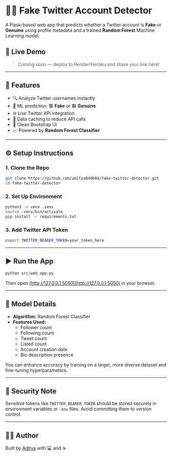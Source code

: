 # 🕵️‍♂️ Fake Twitter Account Detector

A Flask-based web app that predicts whether a Twitter account is **Fake** or **Genuine** using profile metadata and a trained **Random Forest** Machine Learning model.

## 🚀 Live Demo

> Coming soon — deploy to Render/Heroku and share your link here!

---

## 🧠 Features

- 🔍 Analyze Twitter usernames instantly
- 🤖 ML prediction: 🟥 **Fake** or 🟩 **Genuine**
- 🌐 Live Twitter API integration
- 💾 Data caching to reduce API calls
- 🧹 Clean Bootstrap UI
- 📈 Powered by **Random Forest Classifier**

---

## ⚙️ Setup Instructions

### 1. Clone the Repo

```bash
git clone https://github.com/aditya040604/fake-twitter-detector.git
cd fake-twitter-detector
```

### 2. Set Up Environment

```bash
python3 -m venv .venv
source .venv/bin/activate
pip install -r requirements.txt
```

### 3. Add Twitter API Token

```bash
export TWITTER_BEARER_TOKEN=your_token_here
```

---

## ▶️ Run the App

```bash
python src/web_app.py
```

Then open [http://127.0.0.1:5050](http://127.0.0.1:5050) in your browser.

---

## 🧠 Model Details

- **Algorithm:** Random Forest Classifier
- **Features Used:**
  - Follower count
  - Following count
  - Tweet count
  - Listed count
  - Account creation date
  - Bio description presence

You can enhance accuracy by training on a larger, more diverse dataset and fine-tuning hyperparameters.

---

## 🔐 Security Note

Sensitive tokens like `TWITTER_BEARER_TOKEN` should be stored securely in environment variables or `.env` files. Avoid committing them to version control.

---

## 👨‍💻 Author

Built by [Aditya](https://github.com/aditya040604) with 💻 and ☕
